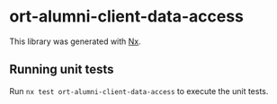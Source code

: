 # ort-alumni-client-data-access

This library was generated with [Nx](https://nx.dev).

## Running unit tests

Run `nx test ort-alumni-client-data-access` to execute the unit tests.
